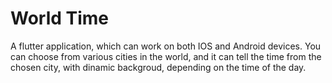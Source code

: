 # World Time

A flutter application, which can work on both IOS and Android devices.
You can choose from various cities in the world, and it can tell the time from the chosen city, with dinamic backgroud, depending on the time of the day.
